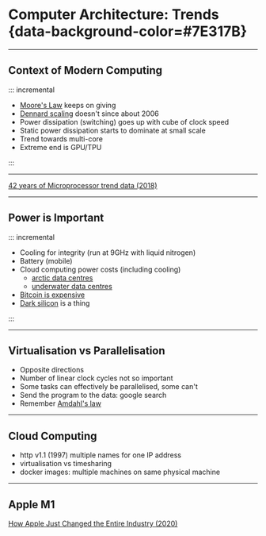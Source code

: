

# Computer Architecture: Trends {data-background-color=#7E317B}

---

## Context of Modern Computing

::: incremental

- [Moore's Law](https://en.wikipedia.org/wiki/Moore%27s_law) keeps on giving
- [Dennard scaling](https://en.wikipedia.org/wiki/Dennard_scaling) doesn't since about 2006
- Power dissipation (switching) goes up with cube of clock speed
- Static power dissipation starts to dominate at small scale
- Trend towards multi-core
- Extreme end is GPU/TPU

:::

---

[42 years of Microprocessor trend data (2018)](https://www.karlrupp.net/2018/02/42-years-of-microprocessor-trend-data/)

---

## Power is Important

::: incremental

- Cooling for integrity (run at 9GHz with liquid nitrogen)
- Battery (mobile)
- Cloud computing power costs (including cooling)
  - [arctic data centres](https://www.bbc.co.uk/news/technology-40922048)
  - [underwater data centres](https://www.bbc.co.uk/news/technology-44368813)
- [Bitcoin is expensive](https://powercompare.co.uk/bitcoin-mining-electricity-map/)
- [Dark silicon](https://www.cc.gatech.edu/~hadi/doc/paper/2012-toppicks-dark_silicon.pdf) is a thing

:::

---

## Virtualisation vs Parallelisation

- Opposite directions
- Number of linear clock cycles not so important
- Some tasks can effectively be parallelised, some can't
- Send the program to the data: google search
- Remember [Amdahl's law](https://en.wikipedia.org/wiki/Amdahl%27s_law)

---

## Cloud Computing

- http v1.1 (1997) multiple names for one IP address
- virtualisation vs timesharing
- docker images: multiple machines on same physical machine

---

## Apple M1

[How Apple Just Changed the Entire Industry (2020)](https://www.youtube.com/watch?v=OuF9weSkS68)



